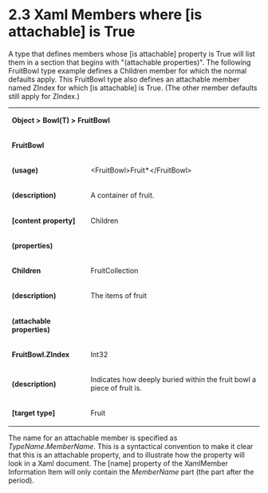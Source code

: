 <html dir="LTR" xmlns:mshelp="http://msdn.microsoft.com/mshelp" xmlns:ddue="http://ddue.schemas.microsoft.com/authoring/2003/5" xmlns:xlink="http://www.w3.org/1999/xlink" xmlns:tool="http://www.microsoft.com/tooltip"><body><input type="hidden" id="userDataCache" class="userDataStyle"><input type="hidden" id="hiddenScrollOffset"><img id="dropDownImage" style="display:none; height:0; width:0;" src="../local/drpdown.gif"><img id="dropDownHoverImage" style="display:none; height:0; width:0;" src="../local/drpdown_orange.gif"><img id="collapseImage" style="display:none; height:0; width:0;" src="../local/collapse.gif"><img id="expandImage" style="display:none; height:0; width:0;" src="../local/exp.gif"><img id="collapseAllImage" style="display:none; height:0; width:0;" src="../local/collall.gif"><img id="expandAllImage" style="display:none; height:0; width:0;" src="../local/expall.gif"><img id="copyImage" style="display:none; height:0; width:0;" src="../local/copycode.gif"><img id="copyHoverImage" style="display:none; height:0; width:0;" src="../local/copycodeHighlight.gif"><div id="header"><h1 class="heading">2.3 Xaml Members where [is attachable] is True</h1></div><div id="mainSection"><div id="mainBody"><div id="allHistory" class="saveHistory" onsave="saveAll()" onload="loadAll()"></div>




<p xmlns:wsd="http://wsdev.schemas.microsoft.com/authoring/2008/2" xmlns:msxsl="urn:schemas-microsoft-com:xslt" xmlns:script="urn:script" xmlns:build="urn:build">
<div id="sectionSection0" class="section" name="collapseableSection"><content xmlns="http://ddue.schemas.microsoft.com/authoring/2003/5" xmlns:wsd="http://wsdev.schemas.microsoft.com/authoring/2008/2" xmlns:msxsl="urn:schemas-microsoft-com:xslt" xmlns:script="urn:script" xmlns:build="urn:build">
				</content></div><div id="sectionSection1" class="section" name="collapseableSection"><content xmlns="http://ddue.schemas.microsoft.com/authoring/2003/5" xmlns:wsd="http://wsdev.schemas.microsoft.com/authoring/2008/2" xmlns:msxsl="urn:schemas-microsoft-com:xslt" xmlns:script="urn:script" xmlns:build="urn:build">
					<p xmlns="">A type that defines members whose [is attachable] property is True will list them in a section that begins with "(attachable properties)". The following FruitBowl type example defines a Children member for which the normal defaults apply. This FruitBowl type also defines an attachable member named ZIndex for which [is attachable] is True. (The other member defaults still apply for ZIndex.)</p>
					<p xmlns=""><b></b></p><table class="ProtocolAuthoredTable" xmlns=""><tr>
								<td colspan="2">
									<p>
										<b>Object &gt; Bowl(T) &gt; FruitBowl</b>
									</p>
								</td>
							</tr><tr>
							<td colspan="2">
								<p>
									<b>FruitBowl</b>
								</p>
							</td>
						</tr><tr>
							<td>
								<p>
									<b>(usage)</b>
								</p>
							</td>
							<td>
								<p>&lt;FruitBowl&gt;Fruit*&lt;/FruitBowl&gt;</p>
							</td>
						</tr><tr>
							<td>
								<p>
									<b>(description)</b>
								</p>
							</td>
							<td>
								<p>A container of fruit.</p>
							</td>
						</tr><tr>
							<td>
								<p>
									<b>[content property]</b>
								</p>
							</td>
							<td>
								<p>Children</p>
							</td>
						</tr><tr>
							<td>
								<p>
									<b>(properties)</b>
								</p>
							</td>
							<td>
							</td>
						</tr><tr>
							<td>
								<p>
									<b>Children</b>
								</p>
							</td>
							<td>
								<p>FruitCollection</p>
							</td>
						</tr><tr>
							<td>
								<p>
									<b>(description)</b>
								</p>
							</td>
							<td>
								<p>The items of fruit</p>
							</td>
						</tr><tr>
							<td>
								<p>
									<b>(attachable properties)</b>
								</p>
							</td>
							<td>
							</td>
						</tr><tr>
							<td>
								<p>
									<b>FruitBowl.ZIndex</b>
								</p>
							</td>
							<td>
								<p>Int32</p>
							</td>
						</tr><tr>
							<td>
								<p>
									<b>(description)</b>
								</p>
							</td>
							<td>
								<p>Indicates how deeply buried within the fruit bowl a piece of fruit is.</p>
							</td>
						</tr><tr>
							<td>
								<p>
									<b>[target type]</b>
								</p>
							</td>
							<td>
								<p>Fruit</p>
							</td>
						</tr></table>
					<p xmlns="">The name for an attachable member is specified as <i>TypeName</i>.<i>MemberName</i>. This is a syntactical convention to make it clear that this is an attachable property, and to illustrate how the property will look in a Xaml document. The [name] property of the XamlMember Information Item will only contain the <i>MemberName</i> part (the part after the period).</p>
				</content></div><!--[if gte IE 5]>
			<tool:tip element="languageFilterToolTip" avoidmouse="false"/>
		<![endif]--></div><a name="feedback"></a><span></span></div></body></html>
